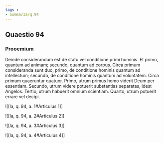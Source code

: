 ```yaml
---
tags : 
- Summa/Ia/q.94
---
```


## Quaestio 94

### Prooemium

Deinde considerandum est de statu vel conditione primi hominis. Et primo, quantum ad animam; secundo, quantum ad corpus. Circa primum consideranda sunt duo, primo, de conditione hominis quantum ad intellectum; secundo, de conditione hominis quantum ad voluntatem. Circa primum quaeruntur quatuor. Primo, utrum primus homo viderit Deum per essentiam. Secundo, utrum videre potuerit substantias separatas, idest Angelos. Tertio, utrum habuerit omnium scientiam. Quarto, utrum potuerit errare vel decipi.

![[Ia, q. 94, a. 1#Articulus 1]]

![[Ia, q. 94, a. 2#Articulus 2]]

![[Ia, q. 94, a. 3#Articulus 3]]

![[Ia, q. 94, a. 4#Articulus 4]]

